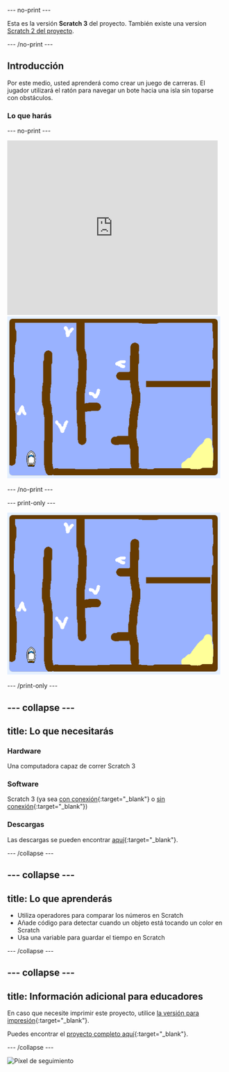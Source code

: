 --- no-print ---

Esta es la versión **Scratch 3** del proyecto. También existe una version [Scratch 2 del proyecto](https://projects.raspberrypi.org/en/projects/boat-race-scratch2).

--- /no-print ---

## Introducción

Por este medio, usted aprenderá como crear un juego de carreras. El jugador utilizará el ratón para navegar un bote hacia una isla sin toparse con obstáculos.

### Lo que harás

--- no-print ---

<div class="scratch-preview">
  <iframe allowtransparency="true" width="485" height="402" src="https://scratch.mit.edu/projects/embed/388594242/?autostart=false" frameborder="0" scrolling="no"></iframe>
  <img src="images/boat_race_demo.png">
</div>

--- /no-print ---

--- print-only ---

![demostración de carrera de botes](images/boat_race_demo.png)

--- /print-only ---

--- collapse ---
---
title: Lo que necesitarás
---
### Hardware

Una computadora capaz de correr Scratch 3

### Software

Scratch 3 (ya sea [con conexión](https://rpf.io/scratchon){:target="_blank"} o [sin conexión](https://rpf.io/scratchoff){:target="_blank"})

### Descargas

Las descargas se pueden encontrar [aquí](http://rpf.io/p/es-LA/boat-race-go){:target="_blank"}.

--- /collapse ---

--- collapse ---
---
title: Lo que aprenderás
---
- Utiliza operadores para comparar los números en Scratch
- Añade código para detectar cuando un objeto está tocando un color en Scratch
- Usa una variable para guardar el tiempo en Scratch

--- /collapse ---

--- collapse ---
---
title: Información adicional para educadores
---
En caso que necesite imprimir este proyecto, utilice [la versión para impresión](https://projects.raspberrypi.org/es-LA/projects/boat-race/print){:target="_blank"}.

Puedes encontrar el [proyecto completo aquí](http://rpf.io/p/es-LA/boat-race-get){:target="_blank"}.

--- /collapse ---

![Píxel de seguimiento](https://code.org/api/hour/begin_codeclub_boatrace.png)